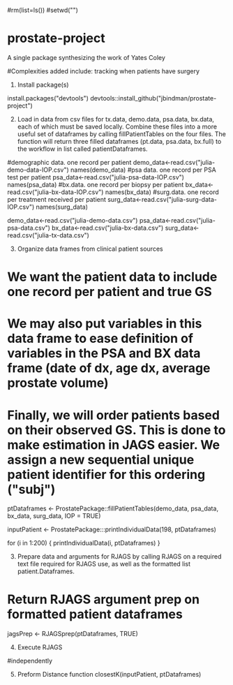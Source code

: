 
#rm(list=ls())
#setwd("<your wd>")

# prostate-project
A single package synthesizing the work of Yates Coley

#Complexities added include: tracking when patients have surgery


1. Install package(s)

install.packages("devtools")
devtools::install_github("jbindman/prostate-project") 

2. Load in data from csv files for tx.data, demo.data, psa.data, bx.data, each of which must be saved locally. Combine these files into a more useful set of dataframes by calling fillPatientTables on the four files. The function will return three filled dataframes (pt.data, psa.data, bx.full) to the workflow in list called patientDataframes. 

#demographic data. one record per patient
demo_data<-read.csv("julia-demo-data-IOP.csv")
names(demo_data)
#psa data. one record per PSA test per patient
psa_data<-read.csv("julia-psa-data-IOP.csv")
names(psa_data)
#bx.data. one record per biopsy per patient
bx_data<-read.csv("julia-bx-data-IOP.csv")
names(bx_data)
#surg.data. one record per treatment received per patient
surg_data<-read.csv("julia-surg-data-IOP.csv")
names(surg_data)


demo_data<-read.csv("julia-demo-data.csv")
psa_data<-read.csv("julia-psa-data.csv")
bx_data<-read.csv("julia-bx-data.csv")
surg_data<-read.csv("julia-tx-data.csv")

3. Organize data frames from clinical patient sources
# We want the patient data to include one record per patient and true GS
# We may also put variables in this data frame to ease definition of variables in the PSA and BX data frame (date of dx, age dx, average prostate volume)
# Finally, we will order patients based on their observed GS. This is done to make estimation in JAGS easier. We assign a new sequential unique patient identifier for this ordering ("subj")

ptDataframes <- ProstatePackage::fillPatientTables(demo_data, psa_data, bx_data, surg_data, IOP = TRUE)


inputPatient <- ProstatePackage:::printIndividualData(198, ptDataframes)

for (i in 1:200) {
  printIndividualData(i, ptDataframes)
}


3. Prepare data and arguments for RJAGS by calling RJAGS on a required text file required for RJAGS use, as well as the formatted list patient.Dataframes.

# Return RJAGS argument prep on formatted patient dataframes
jagsPrep <- RJAGSprep(ptDataframes, TRUE)

4. Execute RJAGS 

#independently

5. Preform Distance function
closestK(inputPatient, ptDataframes)
